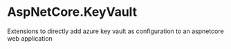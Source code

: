 # AspNetCore.KeyVault
Extensions to directly add azure key vault as configuration to an aspnetcore web application
